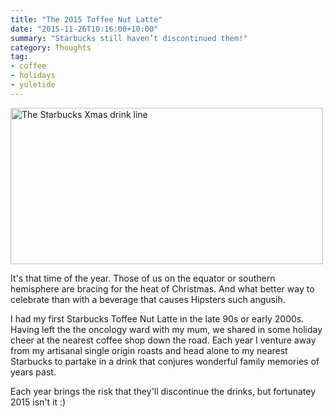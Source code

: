 ```yaml
---
title: "The 2015 Toffee Nut Latte"
date: "2015-11-26T10:16:00+10:00"
summary: "Starbucks still haven’t discontinued them!"
category: Thoughts
tag:
- coffee
- holidays
- yuletide
---
```

<p><img src="https://rubenerd.com/files/2015/starbucksxmas2015.jpg" alt="The Starbucks Xmas drink line" style="width:500px; height:250px;" /></p>

It's that time of the year. Those of us on the equator or southern hemisphere are bracing for the heat of Christmas. And what better way to celebrate than with a beverage that causes Hipsters such angusih.

I had my first Starbucks Toffee Nut Latte in the late 90s or early 2000s. Having left the the oncology ward with my mum, we shared in some holiday cheer at the nearest coffee shop down the road. Each year I venture away from my artisanal single origin roasts and head alone to my nearest Starbucks to partake in a drink that conjures wonderful family memories of years past.

Each year brings the risk that they'll discontinue the drinks, but fortunatey 2015 isn't it :)

